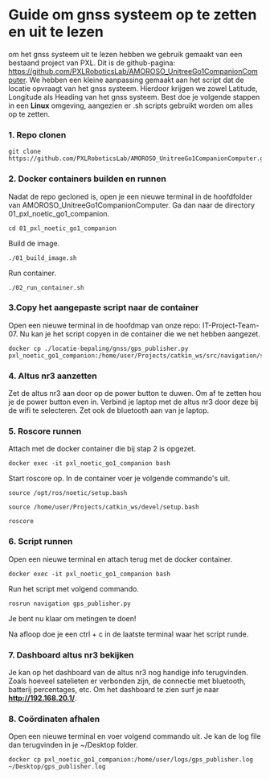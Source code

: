 # Guide om gnss systeem op te zetten en uit te lezen
om het gnss systeem uit te lezen hebben we gebruik gemaakt van een bestaand project van PXL. Dit is de github-pagina: https://github.com/PXLRoboticsLab/AMOROSO_UnitreeGo1CompanionComputer. We hebben een kleine aanpassing gemaakt aan het script dat de locatie opvraagt van het gnss systeem. Hierdoor krijgen we zowel Latitude, Longitude als Heading van het gnss systeem. Best doe je volgende stappen in een **Linux** omgeving, aangezien er .sh scripts gebruikt worden om alles op te zetten.

### 1. Repo clonen
```
git clone https://github.com/PXLRoboticsLab/AMOROSO_UnitreeGo1CompanionComputer.git
```

### 2. Docker containers builden en runnen
Nadat de repo gecloned is, open je een nieuwe terminal in de hoofdfolder van AMOROSO_UnitreeGo1CompanionComputer. Ga dan naar de directory 01_pxl_noetic_go1_companion.
```
cd 01_pxl_noetic_go1_companion
```
Build de image.
```
./01_build_image.sh
```
Run container.
```
./02_run_container.sh
```

### 3.Copy het aangepaste script naar de container
Open een nieuwe terminal in de hoofdmap van onze repo: IT-Project-Team-07. Nu kan je het script copyen in de container die we net hebben aangezet.
```
docker cp ./locatie-bepaling/gnss/gps_publisher.py pxl_noetic_go1_companion:/home/user/Projects/catkin_ws/src/navigation/src/gps_publisher.py
```

### 4. Altus nr3 aanzetten
Zet de altus nr3 aan door op de power button te duwen. Om af te zetten hou je de power button even in. Verbind je laptop met de altus nr3 door deze bij de wifi te selecteren. Zet ook de bluetooth aan van je laptop.

### 5. Roscore runnen
Attach met de docker container die bij stap 2 is opgezet.
```
docker exec -it pxl_noetic_go1_companion bash
```

Start roscore op. In de container voer je volgende commando's uit.
```
source /opt/ros/noetic/setup.bash
```
```
source /home/user/Projects/catkin_ws/devel/setup.bash
```
```
roscore
```

### 6. Script runnen
Open een nieuwe terminal en attach terug met de docker container.
```
docker exec -it pxl_noetic_go1_companion bash
```

Run het script met volgend commando.
```
rosrun navigation gps_publisher.py
```

Je bent nu klaar om metingen te doen!

Na afloop doe je een ctrl + c in de laatste terminal waar het script runde.

### 7. Dashboard altus nr3 bekijken
Je kan op het dashboard van de altus nr3 nog handige info terugvinden. Zoals hoeveel satelieten er verbonden zijn, de connectie met bluetooth, batterij percentages, etc. Om het dashboard te zien surf je naar **http://192.168.20.1/**.

### 8. Coördinaten afhalen
Open een nieuwe terminal en voer volgend commando uit. Je kan de log file dan terugvinden in je ~/Desktop folder.
```
docker cp pxl_noetic_go1_companion:/home/user/logs/gps_publisher.log ~/Desktop/gps_publisher.log
```

